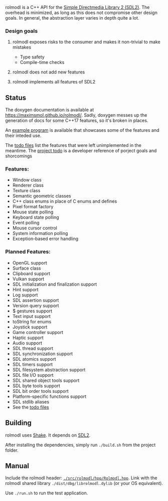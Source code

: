 rolmodl is a C++ API for the [Simple Directmedia Library 2 (SDL2)](https://www.libsdl.org/). The overhead is minimized, as long as this does not compromise other design goals. In general, the abstraction layer varies in depth quite a lot.

### Design goals
1. rolmodl exposes risks to the consumer and makes it non-trivial to make mistakes
    * Type safety
    * Compile-time checks

1. rolmodl does not add new features
1. rolmodl implements all features of SDL2

## Status

The doxygen documentation is available at https://maximsmol.github.io/rolmodl/. Sadly, doxygen messes up the generation of docs for some C++17 features, so it's broken in places.

An [example program](src/tst/main.cpp) is available that showcases some of the features and their inteded use.

The [todo files](src/rolmodl/hpp/todo) list the features that were left unimplemented in the meantime. The [project todo](todo.txt) is a developer reference of porject goals and shorcomings

### Features:
- Window class
- Renderer class
- Texture class
- Semantic geometric classes
- C++ class enums in place of C enums and defines
- Pixel format factory
- Mouse state polling
- Keyboard state polling
- Event polling
- Mouse cursor control
- System information polling
- Exception-based error handling

### Planned Features:
- OpenGL support
- Surface class
- Clipboard support
- Vulkan support
- SDL initialization and finalization support
- Hint support
- Log support
- SDL assertion support
- Version query support
- $ gestures support
- Text input support
- toString for enums
- Joystick support
- Game controller support
- Haptic support
- Audio support
- SDL thread support
- SDL synchronization support
- SDL atomics support
- SDL timers support
- SDL filesystem abstraction support
- SDL file I/O support
- SDL shared object tools support
- SDL byte tools support
- SDL bit order tools support
- Platform-specific functions support
- SDL stdlib aliases
- See the [todo files](src/rolmodl/hpp/todo)

## Building
rolmodl uses [Shake](https://shakebuild.com/). It depends on [SDL2](https://www.libsdl.org/).

After installing the dependencies, simply run `./build.sh` from the project folder.

## Manual
Include the rolmodl header: [`./src/rolmodl/hpp/Rolmodl.hpp`](src/rolmodl/hpp/Rolmodl.hpp). Link with the rolmodl shared library `./dist/dbg/librolmodl.dylib` (or your OS equivalent).

Use `./run.sh` to run the test application.
